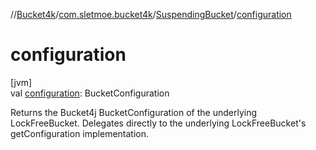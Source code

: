 //[Bucket4k](../../../index.md)/[com.sletmoe.bucket4k](../index.md)/[SuspendingBucket](index.md)/[configuration](configuration.md)

# configuration

[jvm]\
val [configuration](configuration.md): BucketConfiguration

Returns the Bucket4j BucketConfiguration of the underlying LockFreeBucket. Delegates directly to the underlying LockFreeBucket's getConfiguration implementation.
